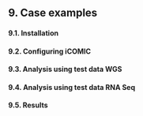 ## 9. Case examples

#### 9.1. Installation

#### 9.2. Configuring iCOMIC

#### 9.3. Analysis using test data WGS

#### 9.4. Analysis using test data RNA Seq

#### 9.5. Results
